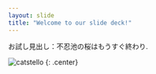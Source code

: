 ```yaml
---
layout: slide
title: "Welcome to our slide deck!"
---
```


お試し見出し：不忍池の桜はもうすぐ終わり.

![catstello](https://octodex.github.com/images/catstello.png)
{: .center}
